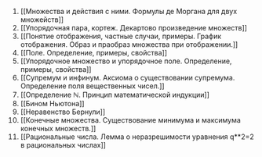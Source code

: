 1. [[Множества и действия  с ними. Формулы де Моргана для двух множейств]]
2. [[Упорядочная пара, кортеж. Декартово произведение множеств]]
3. [[Понятие отображения, частные случаи, примеры. График отображения. Образ и праобраз множества при отображении.]]
4. [[Поле. Определение, примеры, свойства]]
5. [[Упорядочное множество и упорядочное поле. Определение, примеры, свойства]]
6. [[Супремум и инфинум. Аксиома о существовании супремума. Определение поля вещественных чисел.]]
7. [[Определение ℕ. Принцип математической индукции]]
8. [[Бином Ньютона]]
9. [[Неравенство Бернули]]
10. [[Конечные множества. Существование минимума и максимума конечных множеств.]]
11. [[Рациональные числа. Лемма о неразрешимости уравнения q**2=2 в рациональных числах]]